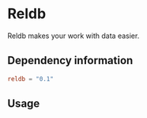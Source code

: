 # Reldb

Reldb makes your work with data easier. 

## Dependency information

```toml
reldb = "0.1"
``` 

## Usage

```rust

```